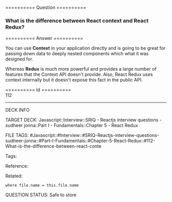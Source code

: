 ========== Question ==========  

### What is the difference between React context and React Redux?  

========== Answer ==========  

You can use **Context** in your application directly and is going to be great for passing down data to deeply nested components which what it was designed for.

Whereas **Redux** is much more powerful and provides a large number of features that the Context API doesn't provide. Also, React Redux uses context internally but it doesn't expose this fact in the public API.

========== Id ==========  
112

---

DECK INFO

TARGET DECK: Javascript::Interview::SRIQ - Reactjs interview questions - sudheer jonna::Part I - Fundamentals::Chapter 5 - React Redux

FILE TAGS: #Javascript::#Interview::#SRIQ-Reactjs-interview-questions-sudheer-jonna::#Part-I-Fundamentals::#Chapter-5-React-Redux::#112-What-is-the-difference-between-react-conte

Tags:

Reference:

Related:

```dataview
where file.name = this.file.name
```

QUESTION STATUS: Safe to store
